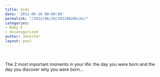 ```yaml
---
title: kids
date: '2012-06-20 00:00:00'
permalink: "/2012/06/20/20120620kids/"
categories:
- Baby E
- Uncategorized
author: Jennifer
layout: post
---
```


&nbsp;

The 2 most important moments in your life: the day you were born and the day you discover why you were born&#8230;

&nbsp;
